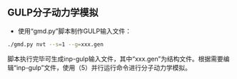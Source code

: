 ## GULP分子动力学模拟
* 使用“gmd.py”脚本制作GULP输入文件：
```bash
./gmd.py nvt --s=1 --g=xxx.gen
```
脚本执行完毕可生成inp-gulp输入文件，其中“xxx.gen”为结构文件。根据需要编辑“inp-gulp”文件，使用（5）并行运行命令进行分子动力学模拟。

